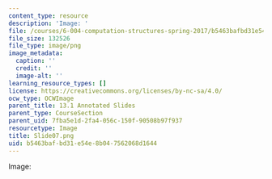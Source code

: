 ```yaml
---
content_type: resource
description: 'Image: '
file: /courses/6-004-computation-structures-spring-2017/b5463bafbd31e54e8b047562068d1644_Slide07.png
file_size: 132526
file_type: image/png
image_metadata:
  caption: ''
  credit: ''
  image-alt: ''
learning_resource_types: []
license: https://creativecommons.org/licenses/by-nc-sa/4.0/
ocw_type: OCWImage
parent_title: 13.1 Annotated Slides
parent_type: CourseSection
parent_uid: 7fba5e1d-2fa4-056c-150f-90508b97f937
resourcetype: Image
title: Slide07.png
uid: b5463baf-bd31-e54e-8b04-7562068d1644
---
```

Image: 